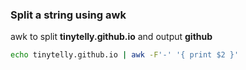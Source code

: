 ### Split a string using awk

awk to split **tinytelly.github.io** and output **github**

```bash
echo tinytelly.github.io | awk -F'-' '{ print $2 }'
```


